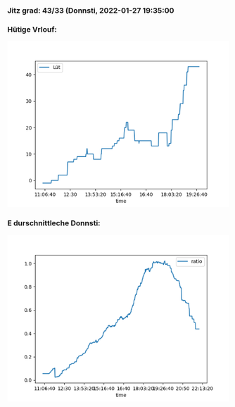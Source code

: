 ### Jitz grad: 43/33 (Donnsti, 2022-01-27 19:35:00

### Hütige Vrlouf:
![Graph](Today.png)

### E durschnittleche Donnsti:
![Graph](Donnsti.png)
